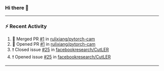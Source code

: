 ### Hi there 👋

 <!-- ![Lixiang's github stats](https://github-readme-stats.vercel.app/api?username=rulixiang&show_icons=true)  ![](https://github-readme-stats.vercel.app/api/top-langs/?username=rulixiang&layout=compact&theme=buefy&hide_border=true)  -->

---

### :zap: Recent Activity
<!--START_SECTION:activity-->
1. 🎉 Merged PR [#1](https://github.com/rulixiang/pytorch-cam/pull/1) in [rulixiang/pytorch-cam](https://github.com/rulixiang/pytorch-cam)
2. 💪 Opened PR [#1](https://github.com/rulixiang/pytorch-cam/pull/1) in [rulixiang/pytorch-cam](https://github.com/rulixiang/pytorch-cam)
3. ❗️ Closed issue [#25](https://github.com/facebookresearch/CutLER/issues/25) in [facebookresearch/CutLER](https://github.com/facebookresearch/CutLER)
4. ❗️ Opened issue [#25](https://github.com/facebookresearch/CutLER/issues/25) in [facebookresearch/CutLER](https://github.com/facebookresearch/CutLER)
<!--END_SECTION:activity-->

---
